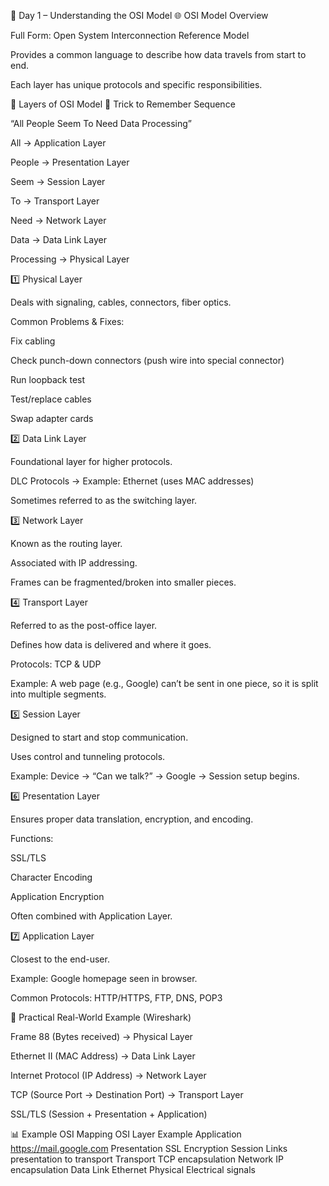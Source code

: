 📒 Day 1 – Understanding the OSI Model
🌐 OSI Model Overview

Full Form: Open System Interconnection Reference Model

Provides a common language to describe how data travels from start to end.

Each layer has unique protocols and specific responsibilities.

📝 Layers of OSI Model
🧠 Trick to Remember Sequence

“All People Seem To Need Data Processing”

All → Application Layer

People → Presentation Layer

Seem → Session Layer

To → Transport Layer

Need → Network Layer

Data → Data Link Layer

Processing → Physical Layer

1️⃣ Physical Layer

Deals with signaling, cables, connectors, fiber optics.

Common Problems & Fixes:

Fix cabling

Check punch-down connectors (push wire into special connector)

Run loopback test

Test/replace cables

Swap adapter cards

2️⃣ Data Link Layer

Foundational layer for higher protocols.

DLC Protocols → Example: Ethernet (uses MAC addresses)

Sometimes referred to as the switching layer.

3️⃣ Network Layer

Known as the routing layer.

Associated with IP addressing.

Frames can be fragmented/broken into smaller pieces.

4️⃣ Transport Layer

Referred to as the post-office layer.

Defines how data is delivered and where it goes.

Protocols: TCP & UDP

Example: A web page (e.g., Google) can’t be sent in one piece, so it is split into multiple segments.

5️⃣ Session Layer

Designed to start and stop communication.

Uses control and tunneling protocols.

Example: Device → “Can we talk?” → Google → Session setup begins.

6️⃣ Presentation Layer

Ensures proper data translation, encryption, and encoding.

Functions:

SSL/TLS

Character Encoding

Application Encryption

Often combined with Application Layer.

7️⃣ Application Layer

Closest to the end-user.

Example: Google homepage seen in browser.

Common Protocols: HTTP/HTTPS, FTP, DNS, POP3

🔎 Practical Real-World Example (Wireshark)

Frame 88 (Bytes received) → Physical Layer

Ethernet II (MAC Address) → Data Link Layer

Internet Protocol (IP Address) → Network Layer

TCP (Source Port → Destination Port) → Transport Layer

SSL/TLS (Session + Presentation + Application)

📊 Example OSI Mapping
OSI Layer	Example
Application	https://mail.google.com
Presentation	SSL Encryption
Session	Links presentation to transport
Transport	TCP encapsulation
Network	IP encapsulation
Data Link	Ethernet
Physical	Electrical signals
